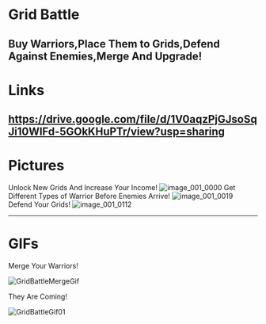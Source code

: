 # Grid Battle

Buy Warriors,Place Them to Grids,Defend Against Enemies,Merge And Upgrade!
---
# Links
https://drive.google.com/file/d/1V0aqzPjGJsoSqJi10WIFd-5GOkKHuPTr/view?usp=sharing
---
# Pictures
Unlock New Grids And Increase Your Income!
![image_001_0000](https://github.com/BK-97/GridBattle/assets/59361739/32d7ec51-6167-41f5-ade6-e1e56a260f54)
Get Different Types of Warrior Before Enemies Arrive!
![image_001_0019](https://github.com/BK-97/GridBattle/assets/59361739/9735dfd3-ff03-4692-b47c-8d3165bf4abb)
Defend Your Grids!
![image_001_0112](https://github.com/BK-97/GridBattle/assets/59361739/2a44a374-a218-4e96-9c85-f089f187b26b)

---
# GIFs
Merge Your Warriors!

![GridBattleMergeGif](https://github.com/BK-97/GridBattle/assets/59361739/8868369e-c00c-40be-9e4d-ac7304d2b649)

They Are Coming!

![GridBattleGif01](https://github.com/BK-97/GridBattle/assets/59361739/157861e9-cfb6-438c-a521-fee5316e0664)



